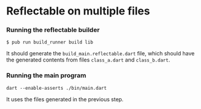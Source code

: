 # Reflectable on multiple files

### Running the reflectable builder
```
$ pub run build_runner build lib
```
It should generate the `build_main.reflectable.dart` file, which should have the generated contents from files `class_a.dart` and `class_b.dart`.

### Running the main program
```
dart --enable-asserts ./bin/main.dart 
```
It uses the files generated in the previous step.